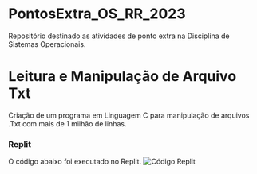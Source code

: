 # PontosExtra_OS_RR_2023
Repositório destinado as atividades de ponto extra na Disciplina de Sistemas Operacionais.

# Leitura e Manipulação de Arquivo Txt
Criação de um programa em Linguagem C para manipulação de arquivos .Txt com mais de 1 milhão de linhas.
### Replit
O código abaixo foi executado no Replit.
<img src= "https://github.com/EhoKira/PontosExtra_OS_RR_2023/blob/f6304c98af02b0b2cdd661805ff9b2c57080faba/Leitura_de_ArquivoTxt/Testes/C%C3%B3digoReplit.jpg" alt= "Código Replit">

